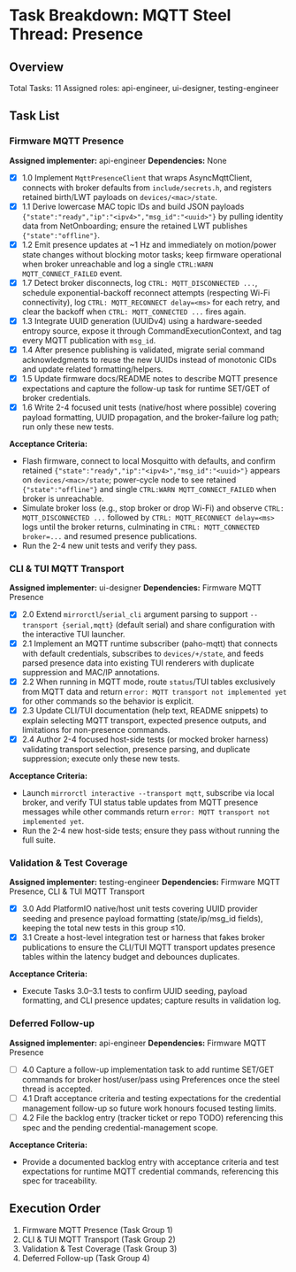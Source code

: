 # Task Breakdown: MQTT Steel Thread: Presence

## Overview
Total Tasks: 11
Assigned roles: api-engineer, ui-designer, testing-engineer

## Task List

### Firmware MQTT Presence
**Assigned implementer:** api-engineer
**Dependencies:** None

- [x] 1.0 Implement `MqttPresenceClient` that wraps AsyncMqttClient, connects with broker defaults from `include/secrets.h`, and registers retained birth/LWT payloads on `devices/<mac>/state`.
- [x] 1.1 Derive lowercase MAC topic IDs and build JSON payloads `{"state":"ready","ip":"<ipv4>","msg_id":"<uuid>"}` by pulling identity data from NetOnboarding; ensure the retained LWT publishes `{"state":"offline"}`.
- [x] 1.2 Emit presence updates at ~1 Hz and immediately on motion/power state changes without blocking motor tasks; keep firmware operational when broker unreachable and log a single `CTRL:WARN MQTT_CONNECT_FAILED` event.
- [x] 1.7 Detect broker disconnects, log `CTRL: MQTT_DISCONNECTED ...`, schedule exponential-backoff reconnect attempts (respecting Wi-Fi connectivity), log `CTRL: MQTT_RECONNECT delay=<ms>` for each retry, and clear the backoff when `CTRL: MQTT_CONNECTED ...` fires again.
- [x] 1.3 Integrate UUID generation (UUIDv4) using a hardware-seeded entropy source, expose it through CommandExecutionContext, and tag every MQTT publication with `msg_id`.
- [x] 1.4 After presence publishing is validated, migrate serial command acknowledgments to reuse the new UUIDs instead of monotonic CIDs and update related formatting/helpers.
- [x] 1.5 Update firmware docs/README notes to describe MQTT presence expectations and capture the follow-up task for runtime SET/GET of broker credentials.
- [x] 1.6 Write 2-4 focused unit tests (native/host where possible) covering payload formatting, UUID propagation, and the broker-failure log path; run only these new tests.

**Acceptance Criteria:**
- Flash firmware, connect to local Mosquitto with defaults, and confirm retained `{"state":"ready","ip":"<ipv4>","msg_id":"<uuid>"}` appears on `devices/<mac>/state`; power-cycle node to see retained `{"state":"offline"}` and single `CTRL:WARN MQTT_CONNECT_FAILED` when broker is unreachable.
- Simulate broker loss (e.g., stop broker or drop Wi-Fi) and observe `CTRL: MQTT_DISCONNECTED ...` followed by `CTRL: MQTT_RECONNECT delay=<ms>` logs until the broker returns, culminating in `CTRL: MQTT_CONNECTED broker=...` and resumed presence publications.
- Run the 2-4 new unit tests and verify they pass.

### CLI & TUI MQTT Transport
**Assigned implementer:** ui-designer
**Dependencies:** Firmware MQTT Presence

- [x] 2.0 Extend `mirrorctl`/`serial_cli` argument parsing to support `--transport {serial,mqtt}` (default serial) and share configuration with the interactive TUI launcher.
- [x] 2.1 Implement an MQTT runtime subscriber (paho-mqtt) that connects with default credentials, subscribes to `devices/+/state`, and feeds parsed presence data into existing TUI renderers with duplicate suppression and MAC/IP annotations.
- [x] 2.2 When running in MQTT mode, route `status`/TUI tables exclusively from MQTT data and return `error: MQTT transport not implemented yet` for other commands so the behavior is explicit.
- [x] 2.3 Update CLI/TUI documentation (help text, README snippets) to explain selecting MQTT transport, expected presence outputs, and limitations for non-presence commands.
- [x] 2.4 Author 2-4 focused host-side tests (or mocked broker harness) validating transport selection, presence parsing, and duplicate suppression; execute only these new tests.

**Acceptance Criteria:**
- Launch `mirrorctl interactive --transport mqtt`, subscribe via local broker, and verify TUI status table updates from MQTT presence messages while other commands return `error: MQTT transport not implemented yet`.
- Run the 2-4 new host-side tests; ensure they pass without running the full suite.

### Validation & Test Coverage
**Assigned implementer:** testing-engineer
**Dependencies:** Firmware MQTT Presence, CLI & TUI MQTT Transport

- [x] 3.0 Add PlatformIO native/host unit tests covering UUID provider seeding and presence payload formatting (state/ip/msg_id fields), keeping the total new tests in this group ≤10.
- [x] 3.1 Create a host-level integration test or harness that fakes broker publications to ensure the CLI/TUI MQTT transport updates presence tables within the latency budget and debounces duplicates.

**Acceptance Criteria:**
- Execute Tasks 3.0–3.1 tests to confirm UUID seeding, payload formatting, and CLI presence updates; capture results in validation log.

### Deferred Follow-up
**Assigned implementer:** api-engineer
**Dependencies:** Firmware MQTT Presence

- [ ] 4.0 Capture a follow-up implementation task to add runtime SET/GET commands for broker host/user/pass using Preferences once the steel thread is accepted.
- [ ] 4.1 Draft acceptance criteria and testing expectations for the credential management follow-up so future work honours focused testing limits.
- [ ] 4.2 File the backlog entry (tracker ticket or repo TODO) referencing this spec and the pending credential-management scope.

**Acceptance Criteria:**
- Provide a documented backlog entry with acceptance criteria and test expectations for runtime MQTT credential commands, referencing this spec for traceability.

## Execution Order
1. Firmware MQTT Presence (Task Group 1)
2. CLI & TUI MQTT Transport (Task Group 2)
3. Validation & Test Coverage (Task Group 3)
4. Deferred Follow-up (Task Group 4)
